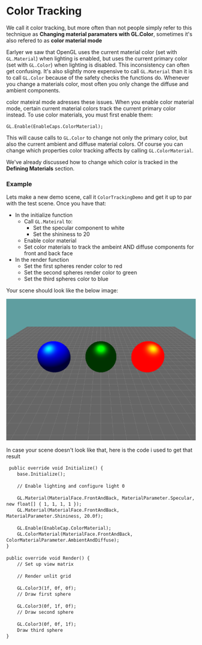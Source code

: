 # Color Tracking

We call it color tracking, but more often than not people simply refer to this technique as __Changing material paramaters with GL.Color__, sometimes it's also refered to as __color material mode__

Earlyer we saw that OpenGL uses the current material color (set with ```GL.Material```) when lighting is enabled, but uses the current primary color (set with ```GL.Color```) when lighting is disabled. This inconsistency can often get confusing. It's also slightly more expensive to call ```GL.Material``` than it is to call ```GL.Color``` because of the safety checks the functions do. Whenever you change a materials color, most often you only change the diffuse and ambient components.

color mateiral mode adresses these issues. When you enable color material mode, certain current material colors track the current primary color instead. To use color materials, you must first enable them:

```
GL.Enable(EnableCaps.ColorMaterial);
```

This will cause calls to ```GL.Color``` to change not only the primary color, but also the current ambient and diffuse material colors. Of course you can change which properties color tracking affects by calling ```GL.ColorMaterial```.

We've already discussed how to change which color is tracked in the __Defining Materials__ section.

### Example

Lets make a new demo scene, call it ```ColorTrackingDemo``` and get it up to par with the test scene. Once you have that:

* In the initialize function
  * Call ```GL.Mateiral``` to:
    * Set the specular component to white
    * Set the shininess to 20
  * Enable color material
  * Set color materials to track the ambeint AND diffuse components for front and back face
* In the render function
  * Set the first spheres render color to red
  * Set the second spheres render color to green
  * Set the third spheres color to blue

Your scene should look like the below image:

![C2](ctrack2.png)

In case your scene doesn't look like that, here is the code i used to get that result

```
 public override void Initialize() {
    base.Initialize();

    // Enable lighting and configure light 0
    
    GL.Material(MaterialFace.FrontAndBack, MaterialParameter.Specular, new float[] { 1, 1, 1, 1 });
    GL.Material(MaterialFace.FrontAndBack, MaterialParameter.Shininess, 20.0f);

    GL.Enable(EnableCap.ColorMaterial);
    GL.ColorMaterial(MaterialFace.FrontAndBack, ColorMaterialParameter.AmbientAndDiffuse);
}

public override void Render() {
    // Set up view matrix

    // Render unlit grid

    GL.Color3(1f, 0f, 0f);
    // Draw first sphere

    GL.Color3(0f, 1f, 0f);
    // Draw second sphere

    GL.Color3(0f, 0f, 1f);
    Draw third sphere
}
```